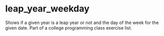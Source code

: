 # leap_year_weekday
Shows if a given year is a leap year or not and the day of the week for the given date. Part of a college programming class exercise list.
